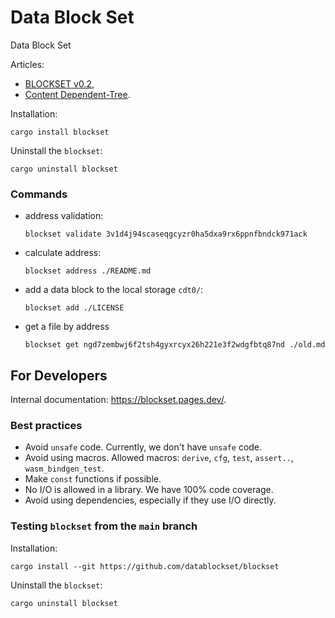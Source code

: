# Data Block Set

Data Block Set

Articles:
- [BLOCKSET v0.2](https://medium.com/@sergeyshandar/blockset-v0-2-b43c03bac182),
- [Content Dependent-Tree](https://medium.com/@sergeyshandar/content-dependent-hash-tree-9e0f60859415).

Installation:

```console
cargo install blockset
```

Uninstall the `blockset`:

```console
cargo uninstall blockset
```

### Commands

- address validation:
  ```console
  blockset validate 3v1d4j94scaseqgcyzr0ha5dxa9rx6ppnfbndck971ack
  ```
- calculate address:
  ```console
  blockset address ./README.md
  ```
- add a data block to the local storage `cdt0/`:
  ```console
  blockset add ./LICENSE
  ```
- get a file by address
  ```console
  blockset get ngd7zembwj6f2tsh4gyxrcyx26h221e3f2wdgfbtq87nd ./old.md
  ```

## For Developers

Internal documentation: https://blockset.pages.dev/.

### Best practices

- Avoid `unsafe` code. Currently, we don't have `unsafe` code.
- Avoid using macros. Allowed macros: `derive`, `cfg`, `test`, `assert..`, `wasm_bindgen_test`.
- Make `const` functions if possible.
- No I/O is allowed in a library. We have 100% code coverage.
- Avoid using dependencies, especially if they use I/O directly.

### Testing `blockset` from the `main` branch

Installation:

```console
cargo install --git https://github.com/datablockset/blockset
```

Uninstall the `blockset`:

```console
cargo uninstall blockset
```
